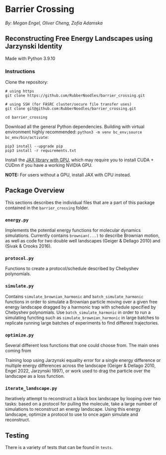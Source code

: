 # Barrier Crossing
_By: Megan Engel, Oliver Cheng, Zofia Adamska_

## Reconstructing Free Energy Landscapes using Jarzynski Identity

Made with Python 3.9.10

### Instructions

Clone the repository: 
``` 
# using https
git clone https://github.com/RubberNoodles/barrier_crossing.git 

# using SSH (for FASRC cluster/secure file transfer uses)
git clone git@github.com:RubberNoodles/barrier_crossing.git

cd barrier_crossing
```

Download all the general Python dependencies. Building with virtual environment highly recommended: `python3 -m venv bc_env;source bc_env/bin/activate`:
```
pip3 install --upgrade pip
pip3 install -r requirements.txt
```
Install the [JAX library with GPU](https://github.com/google/jax#installation), which may require you to install CUDA + CUDnn if you have a working NVIDIA GPU.

**NOTE:** For users without a GPU, install JAX with CPU instead.

## Package Overview

This sections describes the individual files that are a part of this package contained in the `barrier_crossing` folder.

### `energy.py`
Implements the potential energy functions for molecular dynamics simulations. Currently contains `brownian(...)` to describe Brownian motion, as well as
code for two double well landscapes (Geiger & Dellago 2010) and (Sivak & Crooks 2016).

### `protocol.py`
Functions to create a protocol/schedule described by Chebyshev polynomials. 

### `simulate.py`
Contains `simulate_brownian_harmonic` and `batch_simulate_harmonic` functions in order to simulate a Brownian particle moving over a given free energy landscape dragged by a harmonic trap with schedule specified by Chebyshev polynomials. Use `batch_simulate_harmonic` in order to run a simulating functing such as `simulate_brownian_harmonic` in large batches to replicate running large batches of experiments to find different trajectories.

### `optimize.py`
Several different loss functions that one could choose from. The main ones coming from 

Training loop using Jarzynski equality error for a single energy difference or multiple energy differences across the landscape (Geiger & Dellago 2010, Engel 2022, Jarzynski 1997), or work used to drag the particle over the landscape as a loss function.

### `iterate_landscape.py`
Iteratively attempt to reconstruct a black box landscape by looping over two tasks: based on a protocol for pulling the molecule, take a large number of simulations to reconstruct an energy landscape. Using this energy landscape, optimize a protocol to use to once again simulate and reconstruct.

## Testing

There is a variety of tests that can be found in `tests`.